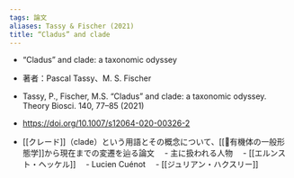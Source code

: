 ```yaml
---
tags: 論文
aliases: Tassy & Fischer (2021)
title: “Cladus” and clade
---
```


-  “Cladus” and clade: a taxonomic odyssey
- 著者：Pascal Tassy、M. S. Fischer
-  Tassy, P., Fischer, M.S. “Cladus” and clade: a taxonomic odyssey. Theory Biosci. 140, 77–85 (2021)
-  https://doi.org/10.1007/s12064-020-00326-2

- [[クレード]]（clade）という用語とその概念について、[[📕有機体の一般形態学]]から現在までの変遷を辿る論文
　- 主に扱われる人物
    　- [[エルンスト・ヘッケル]]
    　- Lucien Cuénot
    　- [[ジュリアン・ハクスリー]]
